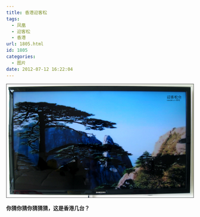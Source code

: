 ```yaml
---
title: 香港迎客松
tags:
  - 凤凰
  - 迎客松
  - 香港
url: 1805.html
id: 1805
categories:
  - 图片
date: 2012-07-12 16:22:04
---
```


[![](/images/uploads/2012/07/迎客松台.jpg "迎客松台")](/images/uploads/2012/07/迎客松台.jpg)

**你猜你猜你猜猜猜，这是香港几台？**